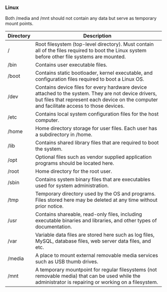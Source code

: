### Linux

Both /media and /mnt should not contain any data but serve as temporary mount points.

| Directory | Description                                                                                                                                                                                       |
| --------- | ------------------------------------------------------------------------------------------------------------------------------------------------------------------------------------------------- |
| /         | Root filesystem (top-level directory). Must contain all of the files required to boot the Linux system before other file systems are mounted.                                                     |
| /bin      | Contains user executable files.                                                                                                                                                                   |
| /boot     | Contains static bootloader, kernel executable, and configuration files required to boot a Linux OS.                                                                                               |
| /dev      | Contains device files for every hardware device attached to the system. They are not device drivers, but files that represent each device on the computer and facilitate access to those devices. |
| /etc      | Contains local system configuration files for the host computer.                                                                                                                                  |
| /home     | Home directory storage for user files. Each user has a subdirectory in /home.                                                                                                                     |
| /lib      | Contains shared library files that are required to boot the system.                                                                                                                               |
| /opt      | Optional files such as vendor supplied application programs should be located here.                                                                                                               |
| /root     | Home directory for the root user.                                                                                                                                                                 |
| /sbin     | Contains system binary files that are executables used for system administration.                                                                                                                 |
| /tmp      | Temporary directory used by the OS and programs. Files stored here may be deleted at any time without prior notice.                                                                               |
| /usr      | Contains shareable, read-only files, including executable binaries and libraries, and other types of documentation.                                                                               |
| /var      | Variable data files are stored here such as log files, MySQL, database files, web server data files, and etc.                                                                                     |
| /media    | A place to mount external removable media services such as USB thumb drives.                                                                                                                      |
| /mnt      | A temporary mountpoint for regular filesystems (not removable media) that can be used while the administrator is repairing or working on a filesystem.                                            |
